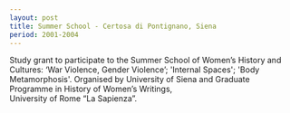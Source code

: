 ```yaml
---
layout: post
title: Summer School - Certosa di Pontignano, Siena
period: 2001-2004 
---
```

Study grant to participate to the Summer School of Women’s History and Cultures: ‘War Violence, Gender Violence’; 'Internal Spaces'; 'Body Metamorphosis'.  Organised by University of Siena and Graduate Programme in History of Women’s Writings,  
University of Rome “La Sapienza”.

